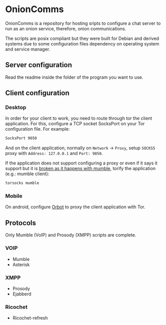 # OnionComms

OnionComms is a repository for hosting sripts to configure a chat server to run as an onion service, therefore, onion communications.

The scripts are posix compliant but they were built for Debian and derived systems due to some configuration files dependency on operating system and service manager.

## Server configuration

Read the readme inside the folder of the program you want to use.

## Client configuration

### Desktop

In order for your client to work, you need to route through tor the client application. For this, configure a TCP socket SocksPort on your Tor configuration file. For example:
```sh
SocksPort 9050
```
And on the client application, normally on `Network` -> `Proxy`, setup `SOCKS5` proxy with `Address: 127.0.0.1` and `Port: 9050`.

If the application does not support configuring a proxy or even if it says it support but it is [broken as it happens with mumble](https://github.com/mumble-voip/mumble/issues/1812), torify the application (e.g.: mumble client):
```sh
torsocks mumble
```

### Mobile

On android, configure [Orbot](https://guardianproject.info/apps/org.torproject.android/) to proxy the client application with Tor.

## Protocols

Only Mumble (VoIP) and Prosody (XMPP) scripts are complete.

### VOIP

* Mumble
* Asterisk

### XMPP

* Prosody
* Ejabberd

### Ricochet

* Ricochet-refresh